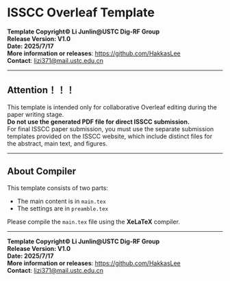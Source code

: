 # ISSCC Overleaf Template

**Template Copyright© Li Junlin@USTC Dig-RF Group**  
**Release Version: V1.0**  
**Date: 2025/7/17**  
**More information or releases**: https://github.com/HakkasLee  
**Contact**: lizi371@mail.ustc.edu.cn

---

## Attention！！！

This template is intended only for collaborative Overleaf editing during the paper writing stage.  
**Do not use the generated PDF file for direct ISSCC submission.**  
For final ISSCC paper submission, you must use the separate submission templates provided on the ISSCC website, which include distinct files for the abstract, main text, and figures.

---

## About Compiler

This template consists of two parts:  
- The main content is in `main.tex`  
- The settings are in `preamble.tex`  

Please compile the `main.tex` file using the **XeLaTeX** compiler.

---

**Template Copyright© Li Junlin@USTC Dig-RF Group**  
**Release Version: V1.0**  
**Date: 2025/7/17**  
**More information or releases**: https://github.com/HakkasLee  
**Contact**: lizi371@mail.ustc.edu.cn
